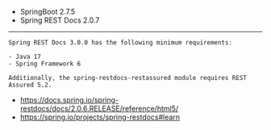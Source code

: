 - SpringBoot 2.7.5
- Spring REST Docs 2.0.7

---

```text
Spring REST Docs 3.0.0 has the following minimum requirements:

- Java 17
- Spring Framework 6

Additionally, the spring-restdocs-restassured module requires REST Assured 5.2.
```
- https://docs.spring.io/spring-restdocs/docs/2.0.6.RELEASE/reference/html5/
- https://spring.io/projects/spring-restdocs#learn